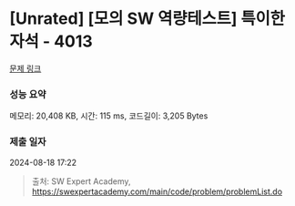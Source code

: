 # [Unrated] [모의 SW 역량테스트] 특이한 자석 - 4013 

[문제 링크](https://swexpertacademy.com/main/code/problem/problemDetail.do?contestProbId=AWIeV9sKkcoDFAVH) 

### 성능 요약

메모리: 20,408 KB, 시간: 115 ms, 코드길이: 3,205 Bytes

### 제출 일자

2024-08-18 17:22



> 출처: SW Expert Academy, https://swexpertacademy.com/main/code/problem/problemList.do